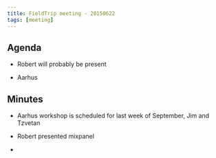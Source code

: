 ```yaml
---
title: FieldTrip meeting - 20150622
tags: [meeting]
---
```


## Agenda

- Robert will probably be present

- Aarhus

## Minutes

- Aarhus workshop is scheduled for last week of September, Jim and Tzvetan

- Robert presented mixpanel

-
